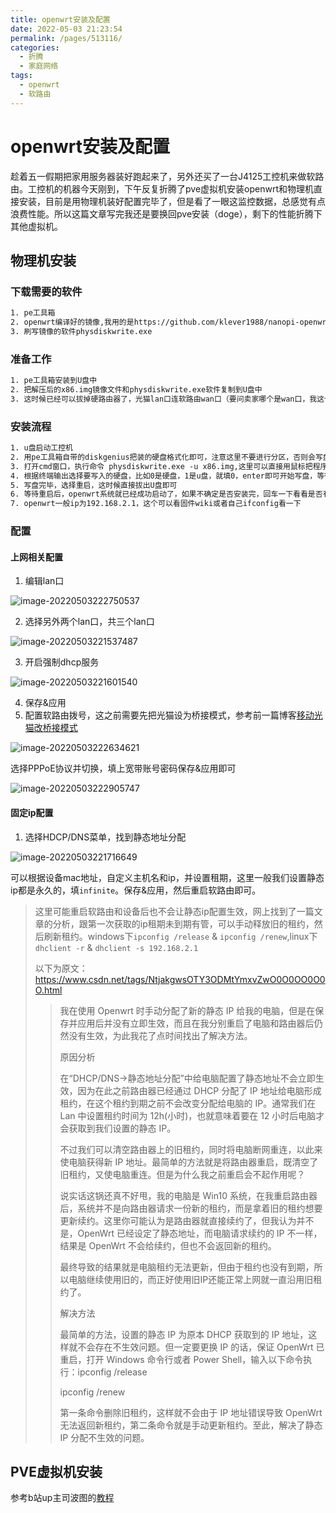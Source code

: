 ```yaml
---
title: openwrt安装及配置
date: 2022-05-03 21:23:54
permalink: /pages/513116/
categories:
  - 折腾
  - 家庭网络
tags:
  - openwrt
  - 软路由
---
```


# openwrt安装及配置

趁着五一假期把家用服务器装好跑起来了，另外还买了一台J4125工控机来做软路由。工控机的机器今天刚到，下午反复折腾了pve虚拟机安装openwrt和物理机直接安装，目前是用物理机装好配置完毕了，但是看了一眼这监控数据，总感觉有点浪费性能。所以这篇文章写完我还是要换回pve安装（doge），剩下的性能折腾下其他虚拟机。

## 物理机安装

### 下载需要的软件

```txt
1. pe工具箱
2. openwrt编译好的镜像,我用的是https://github.com/klever1988/nanopi-openwrt的x86.img.gz镜像
3. 刷写镜像的软件physdiskwrite.exe
```

### 准备工作

```txt
1. pe工具箱安装到U盘中
2. 把解压后的x86.img镜像文件和physdiskwrite.exe软件复制到U盘中
3. 这时候已经可以拔掉硬路由器了，光猫lan口连软路由wan口（要问卖家哪个是wan口，我这个eth1是wan口），pc连软路由lan口（0、2、3),这是为了pc能跟软路由在同一个网段，如果不在则需要手动配置静态ip
```

### 安装流程

```txt
1. u盘启动工控机
2. 用pe工具箱自带的diskgenius把装的硬盘格式化即可，注意这里不要进行分区，否则会写盘失败
3. 打开cmd窗口，执行命令 physdiskwrite.exe -u x86.img,这里可以直接用鼠标把程序拖到cmd窗口，会自动拼出完整路径
4. 根据终端输出选择要写入的硬盘，比如0是硬盘，1是u盘，就填0，enter即可开始写盘，等待写盘完毕即可
5. 写盘完毕，选择重启，这时候直接拔出U盘即可
6. 等待重启后，openwrt系统就已经成功启动了，如果不确定是否安装完，回车一下看看是否有lede的banner输出就行了
7. openwrt一般ip为192.168.2.1，这个可以看固件wiki或者自己ifconfig看一下
```

### 配置

#### 上网相关配置

1. 编辑lan口

![image-20220503222750537](https://io.storyxc.com/blog/image-20220503222750537.png)

2. 选择另外两个lan口，共三个lan口

![image-20220503221537487](https://io.storyxc.com/blog/image-20220503221537487.png)

3. 开启强制dhcp服务

![image-20220503221601540](https://io.storyxc.com/blog/image-20220503221601540.png)

4. 保存&应用
5. 配置软路由拨号，这之前需要先把光猫设为桥接模式，参考前一篇博客[移动光猫改桥接模式](/pages/87e0d0/)

![image-20220503222634621](https://io.storyxc.com/blog/image-20220503222634621.png)

选择PPPoE协议并切换，填上宽带账号密码保存&应用即可

![image-20220503222905747](https://io.storyxc.com/blog/image-20220503222905747.png)



#### 固定ip配置

1. 选择HDCP/DNS菜单，找到静态地址分配

![image-20220503221716649](https://io.storyxc.com/blog/image-20220503221716649.png)

可以根据设备mac地址，自定义主机名和ip，并设置租期，这里一般我们设置静态ip都是永久的，填`infinite`。保存&应用，然后重启软路由即可。

> 这里可能重启软路由和设备后也不会让静态ip配置生效，网上找到了一篇文章的分析，跟第一次获取的ip租期未到期有管，可以手动释放旧的租约，然后刷新租约。windows下`ipconfig /release` & `ipconfig /renew`,linux下`dhclient -r` & `dhclient -s 192.168.2.1`
>
> 以下为原文：https://www.csdn.net/tags/NtjakgwsOTY3ODMtYmxvZwO0O0OO0O0O.html
>
> > 我在使用 Openwrt 时手动分配了新的静态 IP 给我的电脑，但是在保存并应用后并没有立即生效，而且在我分别重启了电脑和路由器后仍然没有生效，为此我花了点时间找出了解决方法。
> >
> > 原因分析
> >
> > 在“DHCP/DNS->静态地址分配”中给电脑配置了静态地址不会立即生效，因为在此之前路由器已经通过 DHCP 分配了 IP 地址给电脑形成租约，在这个租约到期之前不会改变分配给电脑的 IP。通常我们在 Lan 中设置租约时间为 12h(小时)，也就意味着要在 12 小时后电脑才会获取到我们设置的静态 IP。
> >
> > 不过我们可以清空路由器上的旧租约，同时将电脑断网重连，以此来使电脑获得新 IP 地址。最简单的方法就是将路由器重启，既清空了旧租约，又使电脑重连。但是为什么我之前重启会不起作用呢？
> >
> > 说实话这锅还真不好甩，我的电脑是 Win10 系统，在我重启路由器后，系统并不是向路由器请求一份新的租约，而是拿着旧的租约想要更新续约。这里你可能认为是路由器就直接续约了，但我认为并不是，OpenWrt 已经设定了静态地址，而电脑请求续约的 IP 不一样，结果是 OpenWrt 不会给续约，但也不会返回新的租约。
> >
> > 最终导致的结果就是电脑租约无法更新，但由于租约也没有到期，所以电脑继续使用旧的，而正好使用旧IP还能正常上网就一直沿用旧租约了。
> >
> > 解决方法
> >
> > 最简单的方法，设置的静态 IP 为原本 DHCP 获取到的 IP 地址，这样就不会存在不生效问题。但一定要更换 IP 的话，保证 OpenWrt 已重启，打开 Windows 命令行或者 Power Shell，输入以下命令执行：ipconfig /release
> >
> > ipconfig /renew
> >
> > 第一条命令删除旧租约，这样就不会由于 IP 地址错误导致 OpenWrt 无法返回新租约，第二条命令就是手动更新租约。至此，解决了静态 IP 分配不生效的问题。





## PVE虚拟机安装

参考b站up主司波图的[教程](https://www.bilibili.com/video/BV1GY41177Es)
